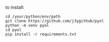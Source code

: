 to install:

    cd /your/python/env/path
    git clone https://github.com/j3ygithub/pyol
    python -m venv pyol
    cd pyol
    pip install -r requirements.txt

